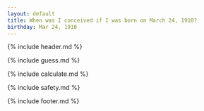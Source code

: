 ```yaml
---
layout: default
title: When was I conceived if I was born on March 24, 1910?
birthday: Mar 24, 1910
---
```


{% include header.md %}

{% include guess.md %}

{% include calculate.md %}

{% include safety.md %}

{% include footer.md %}



